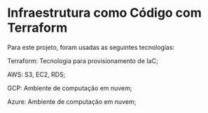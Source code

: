 # Infraestrutura como Código com Terraform

Para este projeto, foram usadas as seguintes tecnologias:

Terraform: Tecnologia para provisionamento de IaC;

AWS: S3, EC2, RDS;

GCP: Ambiente de computação em nuvem;

Azure: Ambiente de computação em nuvem;